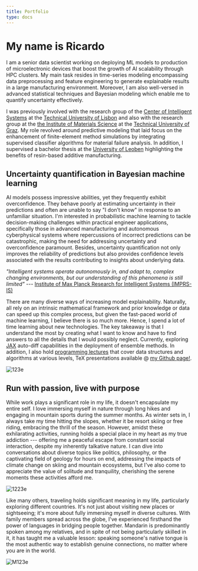 ```yaml
---
title: Portfolio
type: docs
---
```


# **My name is Ricardo**

I am a senior data scientist working on deploying ML models to production of microelectronic devices that boost the growth of AI scalability through HPC clusters. My main task resides in time-series modeling encompassing data preprocessing and feature engineering to generate explainable results in a large manufacturing environment. Moreover, I am also well-versed in advanced statistical techniques and Bayesian modeling which enable me to quantify uncertainty effectively.

I was previously involved with the research group of the [Center of Intelligent Systems](https://csi.idmec.tecnico.ulisboa.pt/) at the [Technical University of Lisbon](https://tecnico.ulisboa.pt/en/) and also with the research group at the [the Institute of Materials Science](https://www.tugraz.at/institute/imat/home) at the [Technical University of Graz](https://www.tugraz.at/en/home). My role revolved around predictive modeling that laid focus on the enhancement of finite-element method simulations by integrating supervised classifier algorithms for material failure analysis. In addition, I supervised a bachelor thesis at the [University of Leoben](https://www.unileoben.ac.at/en/) highlighting the benefits of resin-based additive manufacturing. 

## **Uncertainty quantification in Bayesian machine learning**

AI models possess impressive abilities, yet they frequently exhibit overconfidence. They behave poorly at estimating uncertainty in their predictions and often are unable to say "I don’t know" in response to an unfamiliar situation. I'm interested in probabilistic machine learning to tackle decision-making challenges within practical engineer applications, specifically those in advanced manufacturing and autonomous cyberphysical systems where repercussions of incorrect predictions can be catastrophic, making the need for addressing uncertainty and overconfidence paramount. Besides, uncertainty quantification not only improves the reliability of predictions but also provides confidence levels associated with the results contributing to insights about underlying data.

*"Intelligent systems operate autonomously in, and adapt to, complex changing environments, but our understanding of this phenomena is still limited"* --- [Institute of Max Planck Research for Intelligent Systems (IMPRS-IS)](https://imprs.is.mpg.de/)

There are many diverse ways of increasing model explainability. Naturally, all rely on an intrinsic mathematical framework and prior knowledge or data can speed up this complex process, but given the fast-paced world of machine learning, I believe there is so much more. Hence, I spend a lot of time learning about new technologies. The key takeaway is that I understand the most by creating what I want to know and have to find answers to all the details that I would possibly neglect. Currently, exploring [JAX](https://jax.readthedocs.io/en/latest/notebooks/quickstart.html) auto-diff capabilities in the deployment of ensemble methods. In addition, I also hold [programming lectures](https://ricardochin.com/docs/lectures/) that cover data structures and algorithms at various levels, TeX presentations available @ [my Github page!](https://github.com/roaked/programming-lectures). 

![123e](https://live.staticflickr.com/65535/53351935583_2203c22f2f_c.jpg)

## **Run with passion, live with purpose**

While work plays a significant role in my life, it doesn't encapsulate my entire self. I love immersing myself in nature through long hikes and engaging in mountain sports during the summer months. As winter sets in, I always take my time hitting the slopes, whether it be resort skiing or free riding, embracing the thrill of the season. However, amidst these exhilarating activities, running holds a special place in my heart as my true addiction  --- offering me a peaceful escape from constant social interaction, despite my inherently talkative nature. I can dive into conversations about diverse topics like politics, philosophy, or the captivating field of geology for hours on end, addressing the impacts of climate change on skiing and mountain ecosystems, but I've also come to appreciate the value of solitude and tranquility, cherishing the serene moments these activities afford me.

![1223e](https://live.staticflickr.com/65535/53508758200_1562f1d34e_c.jpg)

Like many others, traveling holds significant meaning in my life, particularly exploring different countries.  It's not just about visiting new places or sightseeing; it's more about fully immersing myself in diverse cultures. With family members spread across the globe, I've experienced firsthand the power of languages in bridging people together. Mandarin is predominantly spoken among my relatives, and in spite of not being particularly skilled in it, it has taught me a valuable lesson: speaking someone's native tongue is the most authentic way to establish genuine connections, no matter where you are in the world.

![M123e](https://live.staticflickr.com/65535/53343069030_6d4e5837cd_c.jpg)


